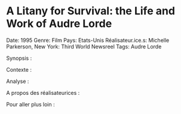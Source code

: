 # A Litany for Survival: the Life and Work of Audre Lorde

Date: 1995
Genre: Film
Pays: Etats-Unis
Réalisateur.ice.s: Michelle Parkerson, New York: Third World Newsreel
Tags: Audre Lorde

Synopsis : 

Contexte : 

Analyse : 

A propos des réalisateurices : 

Pour aller plus loin :